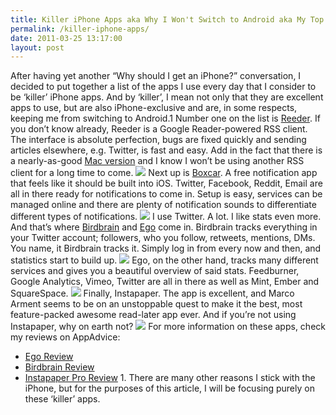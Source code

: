 ```yaml
---
title: Killer iPhone Apps aka Why I Won't Switch to Android aka My Top Five iPhone-Exclusive Apps
permalink: /killer-iphone-apps/
date: 2011-03-25 13:17:00
layout: post
---
```


After having yet another “Why should I get an iPhone?” conversation, I decided to put together a list of the apps I use every day that I consider to be ‘killer’ iPhone apps. And by ‘killer’, I mean not only that they are excellent apps to use, but are also iPhone-exclusive and are, in some respects, keeping me from switching to Android.1 Number one on the list is [Reeder](http://reederapp.com). If you don’t know already, Reeder is a Google Reader-powered RSS client. The interface is absolute perfection, bugs are fixed quickly and sending articles elsewhere, e.g. Twitter, is fast and easy. Add in the fact that there is a nearly-as-good [Mac version](http://madeatgloria.com/brewery/silvio/reeder) and I know I won’t be using another RSS client for a long time to come. ![](http://therobb.com/resources/iphone/reeder.png) Next up is [Boxcar](http://boxcar.io). A free notification app that feels like it should be built into iOS. Twitter, Facebook, Reddit, Email are all in there ready for notifications to come in. Setup is easy, services can be managed online and there are plenty of notification sounds to differentiate different types of notifications. ![](http://therobb.com/resources/iphone/boxcar.png) I use Twitter. A lot. I like stats even more. And that’s where [Birdbrain](http://birdbrainapp.com) and [Ego](http://egoapp.com) come in. Birdbrain tracks everything in your Twitter account; followers, who you follow, retweets, mentions, DMs. You name, it Birdbrain tracks it. Simply log in from every now and then, and statistics start to build up. ![](http://therobb.com/resources/iphone/birdbrain.png) Ego, on the other hand, tracks many different services and gives you a beautiful overview of said stats. Feedburner, Google Analytics, Vimeo, Twitter are all in there as well as Mint, Ember and SquareSpace. ![](http://therobb.com/resources/iphone/ego1.png) Finally, Instapaper. The app is excellent, and Marco Arment seems to be on an unstoppable quest to make it the best, most feature-packed awesome read-later app ever. And if you’re not using Instapaper, why on earth not? ![](http://therobb.com/resources/iphone/instapaper.png) For more information on these apps, check my reviews on AppAdvice: 

  * [Ego Review](http://appadvice.com/appnn/2010-04-review-ego/)
  * [Birdbrain Review](http://appadvice.com/appnn/2010-04-review-birdbrain/)
  * [Instapaper Pro Review](http://appadvice.com/appnn/2010-05-review-instapaper-pro/)
1\. There are many other reasons I stick with the iPhone, but for the purposes of this article, I will be focusing purely on these ‘killer’ apps.